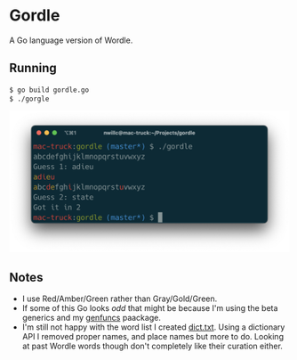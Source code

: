 # Gordle

A Go language version of Wordle.

## Running

```shell
$ go build gordle.go
$ ./gorgle
```

![screenshot](screenshot.png)

## Notes

 - I use Red/Amber/Green rather than Gray/Gold/Green.
 - If some of this Go looks _odd_ that might be because I'm using the beta generics and my [genfuncs](https://github.com/nwillc/genfuncs) paackage.
 - I'm still not happy with the word list I created [dict.txt](./data/dict.txt). Using a dictionary API I removed 
proper names, and place names but more to do. Looking at past Wordle words though don't completely like their curation either.

